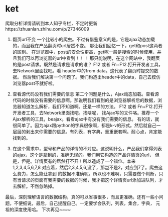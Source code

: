 # ket

爬取分析详情请转到本人知乎专栏，不定时更新https://zhuanlan.zhihu.com/p/27346009



1. 翻页url不变
一个比较小的爬虫。不过有借鉴意义的是，它是ajax动态加载的，而且我在产品翻页时url居然不变。
那让我们回忆一下，get和post这两者的区别。
在浏览器中，post的安全性更高，get呢一般是搜索的时候使用，并且我们可以再浏览器的url中看到！！！
那只能说明，在这个网站中，我翻页的是post请求。既然是请求是请求的谁？
F12  或者 Fn+F12.打开开发者工具，去Network里面找吧。看 header中的from data。这代表了翻页时提交的数据。
然后我们解决第一个问题了。我们构造出header中的data，自己去模仿浏览器post不就好啦。

2. 查看源代码没有我们需要的信息
第二个问题是什么，Ajax动态加载。查看源代码的时候没有需要的信息啊。那说明我们看到的是浏览器解析后的数据，浏览器知道怎么解析，我们不知道啊。还是一样的方法。
F12  或者 Fn+F12.打开开发者工具，去Network里面找吧。找啥呢， 找Ajax写的文件咯。推荐一个Ajax解析的工具，beajax。看看ajax中有没有我们需要的信息。
有的话，就很简单了。因为ajax跟python的字典很像啊，都是k-v的形式。然后就自己一层层的剥出来你需要的信息。有列表，有字典，重重嵌套啊。耐心点，肯定能找到的。

3. 在这个需求中，型号和产品的详情的不对应。这说明什么，产品我们拿得列表的ajax，这个是拿到的，准确无误的。我们用它构造的产品详情页的url，
但是，但是。详情页有的居然打不开！所以造成了一个错位。本来1,2,3,4,5,6,7,8 对应着，然后2,3,4,5,6,没了，那岂不是2，对应到7了。爬虫这么费力，怎么能让拿到
的数据不准确呢。所以也不难啊，只需要做个判断，只有当请求的页面有我需要的数据的时候，我才把这个详情页url添加进队列，才去解析。不然忽略掉。

最后，深刻理解语言的数据结构，真的可以省事很多，而且更准确。还有一些小问题，不便细说，最后，自己提醒自己。一定要学会队列，列表，集合，字典，
元祖的深度使用哈。
下次再见~~~~
